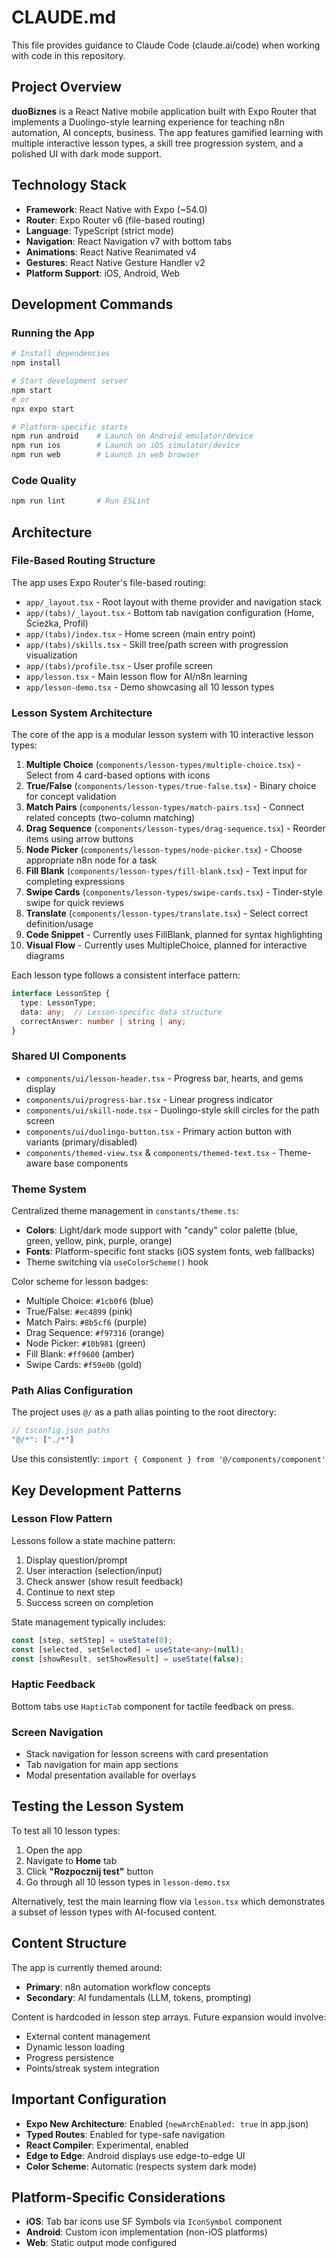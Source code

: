 # CLAUDE.md

This file provides guidance to Claude Code (claude.ai/code) when working with code in this repository.

## Project Overview

**duoBiznes** is a React Native mobile application built with Expo Router that implements a Duolingo-style learning experience for teaching n8n automation, AI concepts, business. The app features gamified learning with multiple interactive lesson types, a skill tree progression system, and a polished UI with dark mode support.

## Technology Stack

- **Framework**: React Native with Expo (~54.0)
- **Router**: Expo Router v6 (file-based routing)
- **Language**: TypeScript (strict mode)
- **Navigation**: React Navigation v7 with bottom tabs
- **Animations**: React Native Reanimated v4
- **Gestures**: React Native Gesture Handler v2
- **Platform Support**: iOS, Android, Web

## Development Commands

### Running the App
```bash
# Install dependencies
npm install

# Start development server
npm start
# or
npx expo start

# Platform-specific starts
npm run android    # Launch on Android emulator/device
npm run ios        # Launch on iOS simulator/device
npm run web        # Launch in web browser
```

### Code Quality
```bash
npm run lint       # Run ESLint
```

## Architecture

### File-Based Routing Structure
The app uses Expo Router's file-based routing:

- `app/_layout.tsx` - Root layout with theme provider and navigation stack
- `app/(tabs)/_layout.tsx` - Bottom tab navigation configuration (Home, Ścieżka, Profil)
- `app/(tabs)/index.tsx` - Home screen (main entry point)
- `app/(tabs)/skills.tsx` - Skill tree/path screen with progression visualization
- `app/(tabs)/profile.tsx` - User profile screen
- `app/lesson.tsx` - Main lesson flow for AI/n8n learning
- `app/lesson-demo.tsx` - Demo showcasing all 10 lesson types

### Lesson System Architecture

The core of the app is a modular lesson system with 10 interactive lesson types:

1. **Multiple Choice** (`components/lesson-types/multiple-choice.tsx`) - Select from 4 card-based options with icons
2. **True/False** (`components/lesson-types/true-false.tsx`) - Binary choice for concept validation
3. **Match Pairs** (`components/lesson-types/match-pairs.tsx`) - Connect related concepts (two-column matching)
4. **Drag Sequence** (`components/lesson-types/drag-sequence.tsx`) - Reorder items using arrow buttons
5. **Node Picker** (`components/lesson-types/node-picker.tsx`) - Choose appropriate n8n node for a task
6. **Fill Blank** (`components/lesson-types/fill-blank.tsx`) - Text input for completing expressions
7. **Swipe Cards** (`components/lesson-types/swipe-cards.tsx`) - Tinder-style swipe for quick reviews
8. **Translate** (`components/lesson-types/translate.tsx`) - Select correct definition/usage
9. **Code Snippet** - Currently uses FillBlank, planned for syntax highlighting
10. **Visual Flow** - Currently uses MultipleChoice, planned for interactive diagrams

Each lesson type follows a consistent interface pattern:
```typescript
interface LessonStep {
  type: LessonType;
  data: any;  // Lesson-specific data structure
  correctAnswer: number | string | any;
}
```

### Shared UI Components

- `components/ui/lesson-header.tsx` - Progress bar, hearts, and gems display
- `components/ui/progress-bar.tsx` - Linear progress indicator
- `components/ui/skill-node.tsx` - Duolingo-style skill circles for the path screen
- `components/ui/duolingo-button.tsx` - Primary action button with variants (primary/disabled)
- `components/themed-view.tsx` & `components/themed-text.tsx` - Theme-aware base components

### Theme System

Centralized theme management in `constants/theme.ts`:

- **Colors**: Light/dark mode support with "candy" color palette (blue, green, yellow, pink, purple, orange)
- **Fonts**: Platform-specific font stacks (iOS system fonts, web fallbacks)
- Theme switching via `useColorScheme()` hook

Color scheme for lesson badges:
- Multiple Choice: `#1cb0f6` (blue)
- True/False: `#ec4899` (pink)
- Match Pairs: `#8b5cf6` (purple)
- Drag Sequence: `#f97316` (orange)
- Node Picker: `#10b981` (green)
- Fill Blank: `#ff9600` (amber)
- Swipe Cards: `#f59e0b` (gold)

### Path Alias Configuration

The project uses `@/` as a path alias pointing to the root directory:
```typescript
// tsconfig.json paths
"@/*": ["./*"]
```

Use this consistently: `import { Component } from '@/components/component'`

## Key Development Patterns

### Lesson Flow Pattern
Lessons follow a state machine pattern:
1. Display question/prompt
2. User interaction (selection/input)
3. Check answer (show result feedback)
4. Continue to next step
5. Success screen on completion

State management typically includes:
```typescript
const [step, setStep] = useState(0);
const [selected, setSelected] = useState<any>(null);
const [showResult, setShowResult] = useState(false);
```

### Haptic Feedback
Bottom tabs use `HapticTab` component for tactile feedback on press.

### Screen Navigation
- Stack navigation for lesson screens with card presentation
- Tab navigation for main app sections
- Modal presentation available for overlays

## Testing the Lesson System

To test all 10 lesson types:
1. Open the app
2. Navigate to **Home** tab
3. Click **"Rozpocznij test"** button
4. Go through all 10 lesson types in `lesson-demo.tsx`

Alternatively, test the main learning flow via `lesson.tsx` which demonstrates a subset of lesson types with AI-focused content.

## Content Structure

The app is currently themed around:
- **Primary**: n8n automation workflow concepts
- **Secondary**: AI fundamentals (LLM, tokens, prompting)

Content is hardcoded in lesson step arrays. Future expansion would involve:
- External content management
- Dynamic lesson loading
- Progress persistence
- Points/streak system integration

## Important Configuration

- **Expo New Architecture**: Enabled (`newArchEnabled: true` in app.json)
- **Typed Routes**: Enabled for type-safe navigation
- **React Compiler**: Experimental, enabled
- **Edge to Edge**: Android displays use edge-to-edge UI
- **Color Scheme**: Automatic (respects system dark mode)

## Platform-Specific Considerations

- **iOS**: Tab bar icons use SF Symbols via `IconSymbol` component
- **Android**: Custom icon implementation (non-iOS platforms)
- **Web**: Static output mode configured